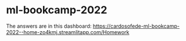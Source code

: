 # ml-bookcamp-2022

The answers are in this dashboard: https://cardosofede-ml-bookcamp-2022--home-zo4kmj.streamlitapp.com/Homework
